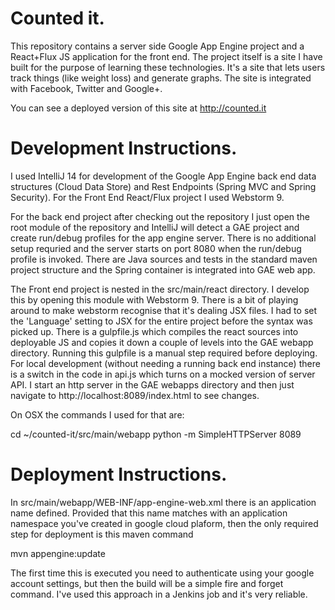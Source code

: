 Counted it.
=============================

This repository contains a server side Google App Engine project and a React+Flux JS application for the front end.
The project itself is a site I have built for the purpose of learning these technologies. It's a site that lets users
track things (like weight loss) and generate graphs. The site is integrated with Facebook, Twitter and Google+.

You can see a deployed version of this site at http://counted.it

Development Instructions.
=============================

I used IntelliJ 14 for development of the Google App Engine back end data structures (Cloud Data Store) and Rest
Endpoints (Spring MVC and Spring Security). For the Front End React/Flux project I used Webstorm 9.

For the back end project after checking out the repository I just open the root module of the repository and IntelliJ
will detect a GAE project and create run/debug profiles for the app engine server. There is no additional setup requried
and the server starts on port 8080 when the run/debug profile is invoked. There are Java sources and tests in the
standard maven project structure and the Spring container is integrated into GAE web app.

The Front end project is nested in the src/main/react directory. I develop this by opening this module with Webstorm 9.
There is a bit of playing around to make webstorm recognise that it's dealing JSX files. I had to set the 'Language'
setting to JSX for the entire project before the syntax was picked up. There is a gulpfile.js which compiles the react
sources into deployable JS and copies it down a couple of levels into the GAE webapp directory. Running this gulpfile
is a manual step required before deploying. For local development (without needing a running back end instance) there
is a switch in the code in api.js which turns on a mocked version of server API. I start an http server in the GAE
webapps directory and then just navigate to http://localhost:8089/index.html to see changes.

On OSX the commands I used for that are:

cd ~/counted-it/src/main/webapp
python -m SimpleHTTPServer 8089

Deployment Instructions.
=============================

In src/main/webapp/WEB-INF/app-engine-web.xml there is an application name defined. Provided that this name matches
with an application namespace you've created in google cloud plaform, then the only required step for deployment is
this maven command

mvn appengine:update

The first time this is executed you need to authenticate using your google account settings, but then the build will
be a simple fire and forget command. I've used this approach in a Jenkins job and it's very reliable.
